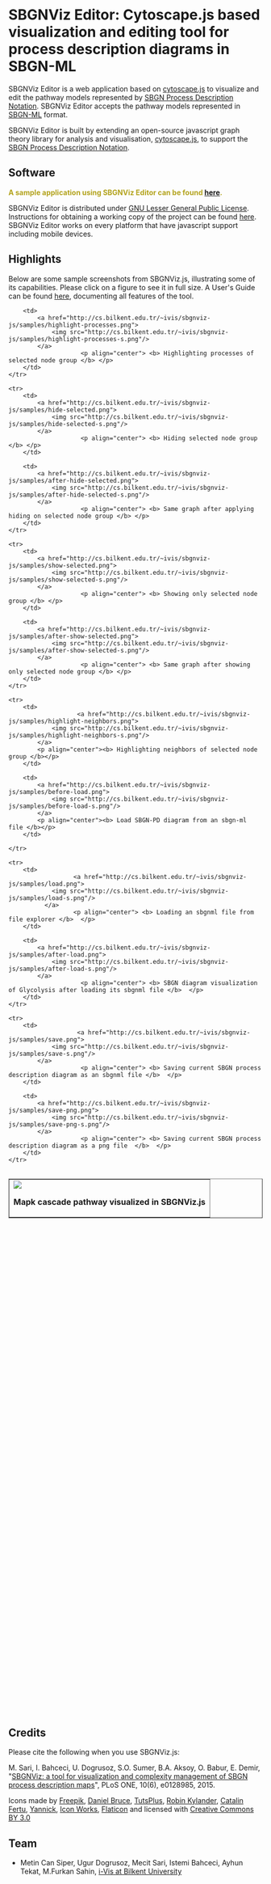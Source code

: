 # SBGNViz Editor: Cytoscape.js based visualization and editing tool for process description diagrams in SBGN-ML

SBGNViz Editor is a web application based on [cytoscape.js](http://cytoscape.github.io/cytoscape.js/) to visualize and edit the pathway models represented by [SBGN Process Description Notation](http://www.sbgn.org/Image:Refcard-PD.png). SBGNViz Editor accepts the pathway models represented in [SBGN-ML](http://sourceforge.net/apps/mediawiki/libsbgn/index.php?title=Exchange_Format) format.

SBGNViz Editor is built by extending an open-source javascript graph theory library for analysis and visualisation, [cytoscape.js](http://cytoscape.github.io/cytoscape.js/), to support the [SBGN Process Description Notation](http://www.sbgn.org/Image:Refcard-PD.png). 
<br/>

## Software

<font color="#B3A31D"><b>A sample application using SBGNViz Editor can be found [here](http://www.cs.bilkent.edu.tr/~ivis/SBGNViz.js_editor/sample-app/).</b></font>

SBGNViz Editor is distributed under [GNU Lesser General Public License](http://www.gnu.org/licenses/lgpl.html). Instructions for obtaining a working copy of the project can be found [here](https://github.com/PathwayCommons/sbgnviz-js/wiki/Obtaining-A-Working-Copy). SBGNViz Editor works on every platform that have javascript support including mobile devices.
<br/>

## Highlights

Below are some sample screenshots from SBGNViz.js, illustrating some of its capabilities. Please click on a figure to see it in full size. A User's Guide can be found [here](http://www.cs.bilkent.edu.tr/~ivis/sbgnviz-js/SBGNViz.js-1.0.UG.pdf), documenting all features of the tool.

<table  border="1" width="800px" align="left">
	<tr>
		<td>
			<a href="http://cs.bilkent.edu.tr/~ivis/sbgnviz-js/samples/mapk-cascade.png">
				<img src="http://cs.bilkent.edu.tr/~ivis/sbgnviz-js/samples/mapk-cascade-s.png"/>
			</a>
                        <p align="center"> <b> Mapk cascade pathway visualized in SBGNViz.js </b> </p>
		</td>

		<td>     	
			<a href="http://cs.bilkent.edu.tr/~ivis/sbgnviz-js/samples/highlight-processes.png">
				<img src="http://cs.bilkent.edu.tr/~ivis/sbgnviz-js/samples/highlight-processes-s.png"/>
			</a>
                        <p align="center"> <b> Highlighting processes of selected node group </b> </p>
		</td>
	</tr>

	<tr>
		<td>
			<a href="http://cs.bilkent.edu.tr/~ivis/sbgnviz-js/samples/hide-selected.png">
				<img src="http://cs.bilkent.edu.tr/~ivis/sbgnviz-js/samples/hide-selected-s.png"/>
			</a>
                        <p align="center"> <b> Hiding selected node group </b> </p>
		</td>

		<td>     	
			<a href="http://cs.bilkent.edu.tr/~ivis/sbgnviz-js/samples/after-hide-selected.png">
				<img src="http://cs.bilkent.edu.tr/~ivis/sbgnviz-js/samples/after-hide-selected-s.png"/>
			</a>
                        <p align="center"> <b> Same graph after applying hiding on selected node group </b> </p>
		</td>
	</tr>

	<tr>
		<td>
			<a href="http://cs.bilkent.edu.tr/~ivis/sbgnviz-js/samples/show-selected.png">
				<img src="http://cs.bilkent.edu.tr/~ivis/sbgnviz-js/samples/show-selected-s.png"/>
			</a>
                        <p align="center"> <b> Showing only selected node group </b> </p>
		</td>

		<td>     	
			<a href="http://cs.bilkent.edu.tr/~ivis/sbgnviz-js/samples/after-show-selected.png">
				<img src="http://cs.bilkent.edu.tr/~ivis/sbgnviz-js/samples/after-show-selected-s.png"/>
			</a>
                        <p align="center"> <b> Same graph after showing only selected node group </b> </p>
		</td>
	</tr>

	<tr>
		<td>			
                       <a href="http://cs.bilkent.edu.tr/~ivis/sbgnviz-js/samples/highlight-neighbors.png">
				<img src="http://cs.bilkent.edu.tr/~ivis/sbgnviz-js/samples/highlight-neighbors-s.png"/>
			</a>
			<p align="center"><b> Highlighting neighbors of selected node group </b></p>		
		</td>

		<td>			
			<a href="http://cs.bilkent.edu.tr/~ivis/sbgnviz-js/samples/before-load.png">
				<img src="http://cs.bilkent.edu.tr/~ivis/sbgnviz-js/samples/before-load-s.png"/>
			</a>
			<p align="center"><b> Load SBGN-PD diagram from an sbgn-ml file </b></p>	
		</td>

	</tr>

	<tr>
		<td>			
                      <a href="http://cs.bilkent.edu.tr/~ivis/sbgnviz-js/samples/load.png">
				<img src="http://cs.bilkent.edu.tr/~ivis/sbgnviz-js/samples/load-s.png"/>
		      </a>
                      <p align="center"> <b> Loading an sbgnml file from file explorer </b>  </p>
		</td>

		<td>
			<a href="http://cs.bilkent.edu.tr/~ivis/sbgnviz-js/samples/after-load.png">
				<img src="http://cs.bilkent.edu.tr/~ivis/sbgnviz-js/samples/after-load-s.png"/>
			</a>
                        <p align="center"> <b> SBGN diagram visualization of Glycolysis after loading its sbgnml file </b>  </p>
		</td>
	</tr>

	<tr>
		<td>			
                       <a href="http://cs.bilkent.edu.tr/~ivis/sbgnviz-js/samples/save.png">
				<img src="http://cs.bilkent.edu.tr/~ivis/sbgnviz-js/samples/save-s.png"/>
			</a>
                        <p align="center"> <b> Saving current SBGN process description diagram as an sbgnml file </b>  </p>
		</td>

		<td>
			<a href="http://cs.bilkent.edu.tr/~ivis/sbgnviz-js/samples/save-png.png">
				<img src="http://cs.bilkent.edu.tr/~ivis/sbgnviz-js/samples/save-png-s.png"/>
			</a>
                        <p align="center"> <b> Saving current SBGN process description diagram as a png file  </b>  </p>
		</td>
	</tr>

</table>

<br/><br/><br/><br/><br/><br/><br/><br/><br/><br/><br/><br/><br/><br/><br/><br/><br/><br/><br/><br/><br/><br/><br/><br/><br/><br/><br/><br/><br/><br/><br/><br/><br/><br/><br/><br/><br/><br/><br/><br/><br/><br/><br/><br/><br/><br/><br/><br/><br/><br/><br/><br/><br/><br/><br/><br/><br/><br/><br/><br/><br/><br/><br/>

## Credits

Please cite the following when you use SBGNViz.js:

M. Sari, I. Bahceci, U. Dogrusoz, S.O. Sumer, B.A. Aksoy, O. Babur, E. Demir, "[SBGNViz: a tool for visualization and complexity management of SBGN process description maps](http://journals.plos.org/plosone/article?id=10.1371/journal.pone.0128985)", PLoS ONE, 10(6), e0128985, 2015.

Icons made by [Freepik](http://www.freepik.com), 
[Daniel Bruce](http://www.flaticon.com/authors/daniel-bruce), 
[TutsPlus](http://www.flaticon.com/authors/tutsplus),
[Robin Kylander](http://www.flaticon.com/authors/robin-kylander),
[Catalin Fertu](http://www.flaticon.com/authors/catalin-fertu),
[Yannick](http://www.flaticon.com/authors/yannick),
[Icon Works](http://www.flaticon.com/authors/icon-works),
[Flaticon](http://www.flaticon.com) and licensed with 
[Creative Commons BY 3.0](http://creativecommons.org/licenses/by/3.0/)

## Team

  * Metin Can Siper, Ugur Dogrusoz, Mecit Sari, Istemi Bahceci, Ayhun Tekat, M.Furkan Sahin, [i-Vis at Bilkent University](http://www.cs.bilkent.edu.tr/~ivis)
